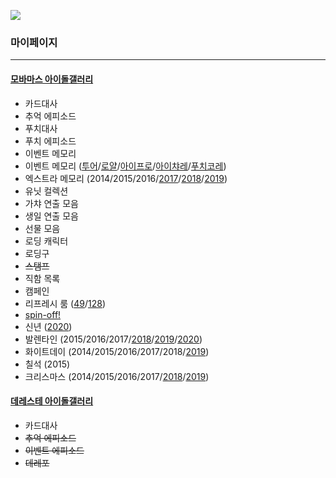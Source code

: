 
![](https://crow88.github.io/lab/12008305/image_sp/campaign/valentine/2018/idol/26.png)

### 마이페이지
------------
#### [모바마스 아이돌갤러리](https://crow88.github.io/lab/)
- 카드대사
- 추억 에피소드
- 푸치대사
- 푸치 에피소드
- 이벤트 메모리
 - 이벤트 메모리 ([투어](https://crow88.github.io/lab/12008305/memory/detail/512/10030/)/[로얄](https://crow88.github.io/lab/12008305/memory/detail/815/10070/)/[아이프로](https://crow88.github.io/lab/12008305/memory/detail/1706/10020/)/[아이챠레](https://crow88.github.io/lab/12008305/memory/detail/1215/10090/)/[푸치코레](https://crow88.github.io/lab/12008305/memory/detail/1416/10100/))
 - 엑스트라 메모리 (2014/2015/2016/[2017](https://crow88.github.io/lab/12008305/memory/memorial/1712/normal/)/[2018](https://crow88.github.io/lab/12008305/memory/memorial/1716/normal/)/[2019](https://crow88.github.io/lab/12008305/memory/memorial/1723/))
- 유닛 컬렉션
- 가챠 연출 모음
- 생일 연출 모음
- 선물 모음
- 로딩 캐릭터
 - 로딩구
 - ~~스탬프~~
- 직함 목록
- 캠페인
 - 리프레시 룸 ([49](https://crow88.github.io/lab/12008305/refresh_room/detail/49/)/[128](https://crow88.github.io/lab/12008305/refresh_room/detail/128/))
 - [spin-off!](https://crow88.github.io/lab/12008305/campaigns/spinoff/)
 - 신년 ([2020](https://crow88.github.io/lab/12008305/campaigns/new_year/2020/))
 - 발렌타인 (2015/2016/2017/[2018](https://crow88.github.io/lab/12008305/campaigns/valentine_present/2018/)/[2019](https://crow88.github.io/lab/12008305/campaigns/valentine_present/2019/)/[2020](https://crow88.github.io/lab/12008305/campaigns/valentine_present/2020/))
 - 화이트데이 (2014/2015/2016/2017/2018/[2019](https://crow88.github.io/lab/12008305/campaigns/white_present/2019/))
 - 칠석 (2015)
 - 크리스마스 (2014/2015/2016/2017/[2018](https://crow88.github.io/lab/12008305/campaigns/xmas/2018/1/)/[2019](https://crow88.github.io/lab/12008305/campaigns/xmas/2019/))


#### [데레스테 아이돌갤러리](https://crow88.github.io/sil/)
- 카드대사
- ~~추억 에피소드~~
- ~~이벤트 에피소드~~
- ~~데레포~~

